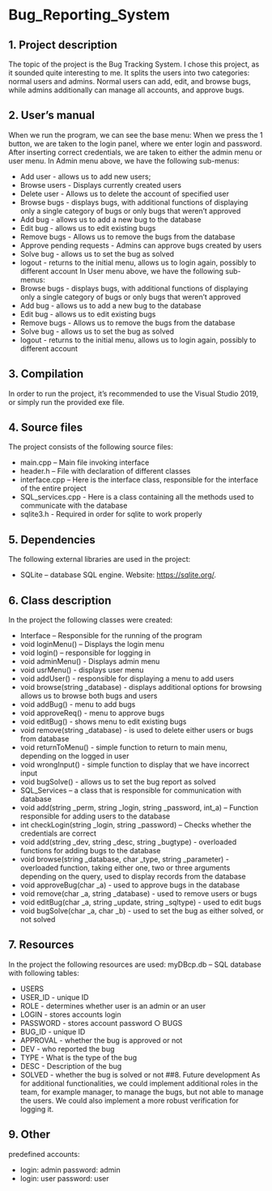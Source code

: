# Bug_Reporting_System
## 1. Project description
The topic of the project is the Bug Tracking System. I chose this project, as it sounded quite interesting to
me. It splits the users into two categories: normal users and admins. Normal users can add, edit, and browse
bugs, while admins additionally can manage all accounts, and approve bugs.
## 2. User’s manual
When we run the program, we can see the base menu:
When we press the 1 button, we are taken to the login panel, where we enter login and password. After
inserting correct credentials, we are taken to either the admin menu or user menu.
In Admin menu above, we have the following sub-menus:
- Add user - allows us to add new users;
- Browse users - Displays currently created users
- Delete user - Allows us to delete the account of specified user
- Browse bugs - displays bugs, with additional functions of displaying only a single category of bugs or
only bugs that weren’t approved
- Add bug - allows us to add a new bug to the database
- Edit bug - allows us to edit existing bugs
- Remove bugs - Allows us to remove the bugs from the database
- Approve pending requests - Admins can approve bugs created by users
- Solve bug - allows us to set the bug as solved
- logout - returns to the initial menu, allows us to login again, possibly to different account
In User menu above, we have the following sub-menus:
- Browse bugs - displays bugs, with additional functions of displaying only a single category of bugs or
only bugs that weren’t approved
- Add bug - allows us to add a new bug to the database
- Edit bug - allows us to edit existing bugs
- Remove bugs - Allows us to remove the bugs from the database
- Solve bug - allows us to set the bug as solved
- logout - returns to the initial menu, allows us to login again, possibly to different account
## 3. Compilation
In order to run the project, it’s recommended to use the Visual Studio 2019, or simply run the provided
exe file.
## 4. Source files
The project consists of the following source files:
- main.cpp – Main file invoking interface
- header.h – File with declaration of different classes
- interface.cpp – Here is the interface class, responsible for the interface of the entire project
- SQL_services.cpp - Here is a class containing all the methods used to communicate with the
database
- sqlite3.h - Required in order for sqlite to work properly
## 5. Dependencies
The following external libraries are used in the project:
- SQLite – database SQL engine. Website: https://sqlite.org/.
## 6. Class description
In the project the following classes were created:
- Interface – Responsible for the running of the program
- void loginMenu() – Displays the login menu
- void login() – responsible for logging in
- void adminMenu() - Displays admin menu
- void usrMenu() - displays user menu
- void addUser() - responsible for displaying a menu to add users
- void browse(string _database) - displays additional options for browsing allows us to browse
both bugs and users
- void addBug() - menu to add bugs
- void approveReq() - menu to approve bugs
- void editBug() - shows menu to edit existing bugs
- void remove(string _database) - is used to delete either users or bugs from database
- void returnToMenu() - simple function to return to main menu, depending on the logged in user
- void wrongInput() - simple function to display that we have incorrect input
- void bugSolve() - allows us to set the bug report as solved
- SQL_Services – a class that is responsible for communication with database
- void add(string _perm, string _login, string _password, int_a) – Function
responsible for adding users to the database
- int checkLogin(string _login, string _password) – Checks whether the credentials
are correct
- void add(string _dev, string _desc, string _bugtype) - overloaded functions for adding bugs to the
database
- void browse(string _database, char _type, string _parameter) - overloaded function, taking either
one, two or three arguments depending on the query, used to display records from the database
- void approveBug(char _a) - used to approve bugs in the database
- void remove(char _a, string _database) - used to remove users or bugs
- void editBug(char _a, string _update, string _sqltype) - used to edit bugs
- void bugSolve(char _a, char _b) - used to set the bug as either solved, or not solved
## 7. Resources
In the project the following resources are used:
myDBcp.db – SQL database with following tables:
- USERS
- USER_ID - unique ID
- ROLE - determines whether user is an admin or an user
- LOGIN - stores accounts login
- PASSWORD - stores account password
○ BUGS
- BUG_ID - unique ID
- APPROVAL - whether the bug is approved or not
- DEV - who reported the bug
- TYPE - What is the type of the bug
- DESC - Description of the bug
- SOLVED - whether the bug is solved or not
##8. Future development
As for additional functionalities, we could implement additional roles in the team, for example manager, to
manage the bugs, but not able to manage the users. We could also implement a more robust verification for
logging it.
## 9. Other
predefined accounts:
- login: admin password: admin
- login: user password: user
